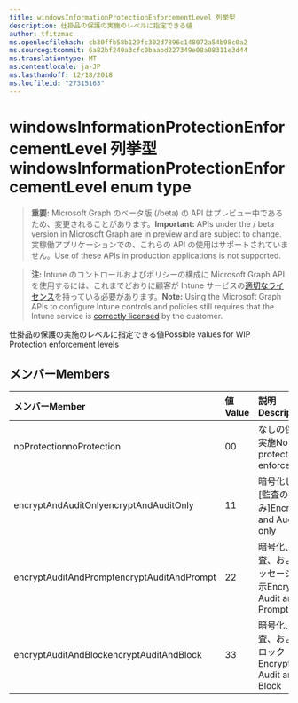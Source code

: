 ```yaml
---
title: windowsInformationProtectionEnforcementLevel 列挙型
description: 仕掛品の保護の実施のレベルに指定できる値
author: tfitzmac
ms.openlocfilehash: cb30ffb58b129fc302d7896c148072a54b98c0a2
ms.sourcegitcommit: 6a82bf240a3cfc0baabd227349e08a08311e3d44
ms.translationtype: MT
ms.contentlocale: ja-JP
ms.lasthandoff: 12/18/2018
ms.locfileid: "27315163"
---
```

# <a name="windowsinformationprotectionenforcementlevel-enum-type"></a><span data-ttu-id="167e5-103">windowsInformationProtectionEnforcementLevel 列挙型</span><span class="sxs-lookup"><span data-stu-id="167e5-103">windowsInformationProtectionEnforcementLevel enum type</span></span>

> <span data-ttu-id="167e5-104">**重要:** Microsoft Graph のベータ版 (/beta) の API はプレビュー中であるため、変更されることがあります。</span><span class="sxs-lookup"><span data-stu-id="167e5-104">**Important:** APIs under the / beta version in Microsoft Graph are in preview and are subject to change.</span></span> <span data-ttu-id="167e5-105">実稼働アプリケーションでの、これらの API の使用はサポートされていません。</span><span class="sxs-lookup"><span data-stu-id="167e5-105">Use of these APIs in production applications is not supported.</span></span>

> <span data-ttu-id="167e5-106">**注:** Intune のコントロールおよびポリシーの構成に Microsoft Graph API を使用するには、これまでどおりに顧客が Intune サービスの[適切なライセンス](https://go.microsoft.com/fwlink/?linkid=839381)を持っている必要があります。</span><span class="sxs-lookup"><span data-stu-id="167e5-106">**Note:** Using the Microsoft Graph APIs to configure Intune controls and policies still requires that the Intune service is [correctly licensed](https://go.microsoft.com/fwlink/?linkid=839381) by the customer.</span></span>

<span data-ttu-id="167e5-107">仕掛品の保護の実施のレベルに指定できる値</span><span class="sxs-lookup"><span data-stu-id="167e5-107">Possible values for WIP Protection enforcement levels</span></span>
## <a name="members"></a><span data-ttu-id="167e5-108">メンバー</span><span class="sxs-lookup"><span data-stu-id="167e5-108">Members</span></span>
|<span data-ttu-id="167e5-109">メンバー</span><span class="sxs-lookup"><span data-stu-id="167e5-109">Member</span></span>|<span data-ttu-id="167e5-110">値</span><span class="sxs-lookup"><span data-stu-id="167e5-110">Value</span></span>|<span data-ttu-id="167e5-111">説明</span><span class="sxs-lookup"><span data-stu-id="167e5-111">Description</span></span>|
|:---|:---|:---|
|<span data-ttu-id="167e5-112">noProtection</span><span class="sxs-lookup"><span data-stu-id="167e5-112">noProtection</span></span>|<span data-ttu-id="167e5-113">0</span><span class="sxs-lookup"><span data-stu-id="167e5-113">0</span></span>|<span data-ttu-id="167e5-114">なしの保護の実施</span><span class="sxs-lookup"><span data-stu-id="167e5-114">No protection enforcement</span></span>|
|<span data-ttu-id="167e5-115">encryptAndAuditOnly</span><span class="sxs-lookup"><span data-stu-id="167e5-115">encryptAndAuditOnly</span></span>|<span data-ttu-id="167e5-116">1</span><span class="sxs-lookup"><span data-stu-id="167e5-116">1</span></span>|<span data-ttu-id="167e5-117">暗号化し、[監査のみ]</span><span class="sxs-lookup"><span data-stu-id="167e5-117">Encrypt and Audit only</span></span>|
|<span data-ttu-id="167e5-118">encryptAuditAndPrompt</span><span class="sxs-lookup"><span data-stu-id="167e5-118">encryptAuditAndPrompt</span></span>|<span data-ttu-id="167e5-119">2</span><span class="sxs-lookup"><span data-stu-id="167e5-119">2</span></span>|<span data-ttu-id="167e5-120">暗号化、監査、およびメッセージを表示</span><span class="sxs-lookup"><span data-stu-id="167e5-120">Encrypt, Audit and Prompt</span></span>|
|<span data-ttu-id="167e5-121">encryptAuditAndBlock</span><span class="sxs-lookup"><span data-stu-id="167e5-121">encryptAuditAndBlock</span></span>|<span data-ttu-id="167e5-122">3</span><span class="sxs-lookup"><span data-stu-id="167e5-122">3</span></span>|<span data-ttu-id="167e5-123">暗号化、監査、およびブロック</span><span class="sxs-lookup"><span data-stu-id="167e5-123">Encrypt, Audit and Block</span></span>|





